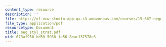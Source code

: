 ```yaml
---
content_type: resource
description: ''
file: https://ol-ocw-studio-app-qa.s3.amazonaws.com/courses/15-667-negotiation-and-conflict-management-spring-2001/673af950bd5059681e568eac137578e3_neg_styl_strat.pdf
file_type: application/pdf
resourcetype: Document
title: neg_styl_strat.pdf
uid: 673af950-bd50-5968-1e56-8eac137578e3
---
```

